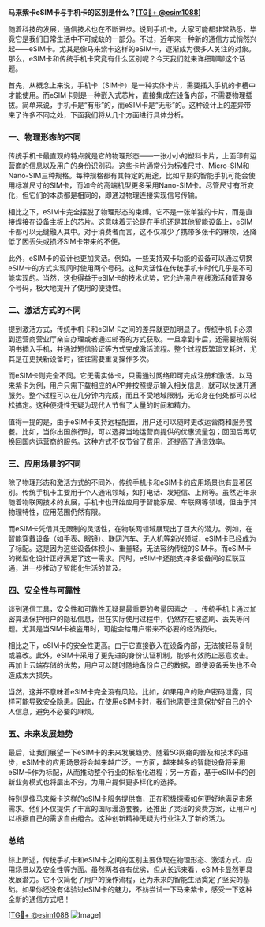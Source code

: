 **马来紫卡eSIM卡与手机卡的区别是什么？[[TG💪+ @esim1088](https://t.me/s/esim1088)]**

随着科技的发展，通信技术也在不断进步。说到手机卡，大家可能都非常熟悉，毕竟它是我们日常生活中不可或缺的一部分。不过，近年来一种新的通信方式悄然兴起——eSIM卡。尤其是像马来紫卡这样的eSIM卡，逐渐成为很多人关注的对象。那么，eSIM卡和传统手机卡究竟有什么区别呢？今天我们就来详细聊聊这个话题。

首先，从概念上来说，手机卡（SIM卡）是一种实体卡片，需要插入手机的卡槽中才能使用。而eSIM卡则是一种嵌入式芯片，直接集成在设备内部，不需要物理插拔。简单来说，手机卡是“有形”的，而eSIM卡是“无形”的。这种设计上的差异带来了许多不同之处，下面我们将从几个方面进行具体分析。

### **一、物理形态的不同**
传统手机卡最直观的特点就是它的物理形态——一张小小的塑料卡片，上面印有运营商的信息以及用户的身份识别码。这些卡片通常分为标准尺寸、Micro-SIM和Nano-SIM三种规格。每种规格都有其特定的用途，比如早期的智能手机可能会使用标准尺寸的SIM卡，而如今的高端机型更多采用Nano-SIM卡。尽管尺寸有所变化，但它们的本质都是相同的，即通过物理连接实现信号传输。

相比之下，eSIM卡完全摆脱了物理形态的束缚。它不是一张单独的卡片，而是直接焊接在设备主板上的芯片。这意味着无论是在手机还是其他智能设备上，eSIM卡都可以无缝融入其中。对于消费者而言，这不仅减少了携带多张卡的麻烦，还降低了因丢失或损坏SIM卡带来的不便。

此外，eSIM卡的设计也更加灵活。例如，一些支持双卡功能的设备可以通过切换eSIM卡的方式实现同时使用两个号码。这种灵活性在传统手机卡时代几乎是不可能实现的。当然，这也得益于eSIM卡的技术优势，它允许用户在线激活和管理多个号码，极大地提升了使用的便捷性。

### **二、激活方式的不同**
提到激活方式，传统手机卡和eSIM卡之间的差异就更加明显了。传统手机卡必须到运营商营业厅亲自办理或者通过邮寄的方式获取。一旦拿到卡后，还需要按照说明书插入手机，并通过短信验证等方式完成激活流程。整个过程既繁琐又耗时，尤其是在更换新设备时，往往需要重复操作多次。

而eSIM卡则完全不同。它无需实体卡，只需通过网络即可完成注册和激活。以马来紫卡为例，用户只需下载相应的APP并按照提示输入相关信息，就可以快速开通服务。整个过程可以在几分钟内完成，而且不受地域限制，无论身在何处都可以轻松搞定。这种便捷性无疑为现代人节省了大量的时间和精力。

值得一提的是，由于eSIM卡支持远程配置，用户还可以随时更改运营商和服务套餐。比如，当你出国旅行时，可以选择当地运营商提供的优惠流量包；回国后再切换回国内运营商的服务。这种方式不仅节省了费用，还提高了通信效率。

### **三、应用场景的不同**
除了物理形态和激活方式的不同外，传统手机卡和eSIM卡的应用场景也有显著区别。传统手机卡主要用于个人通讯领域，如打电话、发短信、上网等。虽然近年来随着物联网技术的发展，手机卡也开始应用于智能家居、车联网等领域，但由于其物理特性，应用范围仍然有限。

而eSIM卡凭借其无限制的灵活性，在物联网领域展现出了巨大的潜力。例如，在智能穿戴设备（如手表、眼镜）、联网汽车、无人机等新兴领域，eSIM卡已经成为了标配。这是因为这些设备体积小、重量轻，无法容纳传统的SIM卡。而eSIM卡的微型化设计正好满足了这一需求。同时，eSIM卡还能支持多设备间的互联互通，进一步推动了智能化生活的普及。

### **四、安全性与可靠性**
谈到通信工具，安全性和可靠性无疑是最重要的考量因素之一。传统手机卡通过加密算法保护用户的隐私信息，但在实际使用过程中，仍然存在被盗刷、丢失等问题。尤其是当SIM卡被盗用时，可能会给用户带来不必要的经济损失。

相比之下，eSIM卡的安全性更高。由于它直接嵌入在设备内部，无法被轻易复制或篡改。此外，eSIM卡采用了更先进的身份认证机制，能够有效防止恶意攻击。再加上云端存储的优势，用户可以随时随地备份自己的数据，即使设备丢失也不会造成太大损失。

当然，这并不意味着eSIM卡完全没有风险。比如，如果用户的账户密码泄露，同样可能导致安全隐患。因此，在使用eSIM卡时，我们也需要注意保护好自己的个人信息，避免不必要的麻烦。

### **五、未来发展趋势**
最后，让我们展望一下eSIM卡的未来发展趋势。随着5G网络的普及和技术的进步，eSIM卡的应用场景将会越来越广泛。一方面，越来越多的智能设备将采用eSIM卡作为标配，从而推动整个行业的标准化进程；另一方面，基于eSIM卡的创新业务模式也将层出不穷，为用户提供更多样化的选择。

特别是像马来紫卡这样的eSIM卡服务提供商，正在积极探索如何更好地满足市场需求。他们不仅提供了丰富的国际漫游套餐，还推出了灵活的资费方案，让用户可以根据自己的需求自由组合。这种创新精神无疑为行业注入了新的活力。

### **总结**
综上所述，传统手机卡和eSIM卡之间的区别主要体现在物理形态、激活方式、应用场景以及安全性等方面。虽然两者各有优劣，但从长远来看，eSIM卡显然更具发展潜力。它不仅简化了用户的操作流程，还为未来的智能生活奠定了坚实的基础。如果你还没有体验过eSIM卡的魅力，不妨尝试一下马来紫卡，感受一下这种全新的通信方式吧！

[[TG💪+ @esim1088](https://t.me/s/esim1088) ![Image](https://i.postimg.cc/4NQfJmqS/Snipaste-2025-05-13-00-14-12.png)]